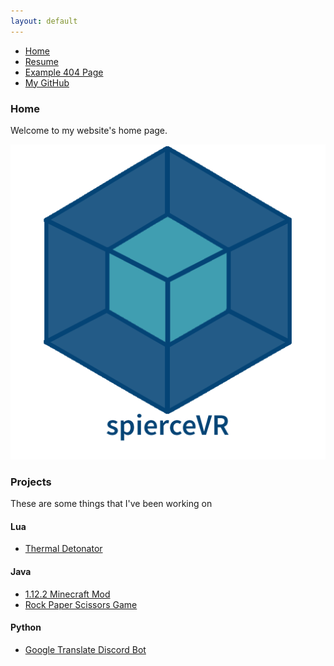 ```yaml
---
layout: default
---
```

* [Home](./index.md)
* [Resume](./Resume.html)
* [Example 404 Page](./another-page.html)
* [My GitHub](https://github.com/spierceVR)

### Home
 Welcome to my website's home page.

![Logo](_images/logo.png)


### Projects
These are some things that I've been working on

#### Lua
* [Thermal Detonator](https://github.com/spierceVR/thermal-detonator-addon)

#### Java
* [1.12.2 Minecraft Mod](https://github.com/spierceVR/1.12.2-Minecraft-Mod)
* [Rock Paper Scissors Game](https://github.com/spierceVR/text-rock-paper-scissors)

#### Python
* [Google Translate Discord Bot](https://github.com/spierceVR/google-translate-discord-bot)
